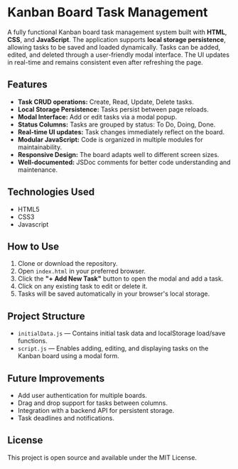 # Kanban Board Task Management

A fully functional Kanban board task management system built with **HTML**, **CSS**, and **JavaScript**. The application supports **local storage persistence**, allowing tasks to be saved and loaded dynamically. Tasks can be added, edited, and deleted through a user-friendly modal interface. The UI updates in real-time and remains consistent even after refreshing the page.

## Features

- **Task CRUD operations:** Create, Read, Update, Delete tasks.
- **Local Storage Persistence:** Tasks persist between page reloads.
- **Modal Interface:** Add or edit tasks via a modal popup.
- **Status Columns:** Tasks are grouped by status: To Do, Doing, Done.
- **Real-time UI updates:** Task changes immediately reflect on the board.
- **Modular JavaScript:** Code is organized in multiple modules for maintainability.
- **Responsive Design:** The board adapts well to different screen sizes.
- **Well-documented:** JSDoc comments for better code understanding and maintenance.

## Technologies Used

- HTML5
- CSS3
- Javascript

## How to Use

1. Clone or download the repository.
2. Open `index.html` in your preferred browser.
3. Click the **"+ Add New Task"** button to open the modal and add a task.
4. Click on any existing task to edit or delete it.
5. Tasks will be saved automatically in your browser's local storage.

## Project Structure

- `initialData.js` — Contains initial task data and localStorage load/save functions.
- `script.js` — Enables adding, editing, and displaying tasks on the Kanban board using a modal form.

## Future Improvements

- Add user authentication for multiple boards.
- Drag and drop support for tasks between columns.
- Integration with a backend API for persistent storage.
- Task deadlines and notifications.

## License

This project is open source and available under the MIT License.
